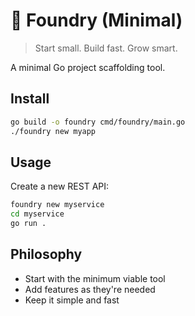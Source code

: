 # 🧱 Foundry (Minimal)

> Start small. Build fast. Grow smart.

A minimal Go project scaffolding tool.

## Install

```bash
go build -o foundry cmd/foundry/main.go
./foundry new myapp
```

## Usage

Create a new REST API:
```bash
foundry new myservice
cd myservice
go run .
```

## Philosophy

- Start with the minimum viable tool
- Add features as they're needed
- Keep it simple and fast
